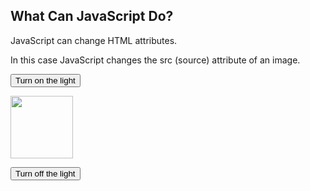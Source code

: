 <html>
<body>

<h2>What Can JavaScript Do?</h2>

<p>JavaScript can change HTML attributes.</p>

<p>In this case JavaScript changes the src (source) attribute of an image.</p>

<button onclick="document.getElementById('myImage').src='pic_bulbon.gif'">Turn on the light</button>

<img id="myImage" src="pic_bulboff.gif" style="width:100px">

<button onclick="document.getElementById('myImage').src='pic_bulboff.gif'">Turn off the light</button>

</body>
</html>
